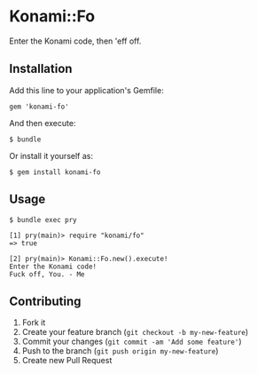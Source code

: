 # Konami::Fo

Enter the Konami code, then 'eff off.

## Installation

Add this line to your application's Gemfile:

    gem 'konami-fo'

And then execute:

    $ bundle

Or install it yourself as:

    $ gem install konami-fo

## Usage
```
$ bundle exec pry

[1] pry(main)> require "konami/fo"
=> true

[2] pry(main)> Konami::Fo.new().execute!
Enter the Konami code!
Fuck off, You. - Me
```
## Contributing

1. Fork it
2. Create your feature branch (`git checkout -b my-new-feature`)
3. Commit your changes (`git commit -am 'Add some feature'`)
4. Push to the branch (`git push origin my-new-feature`)
5. Create new Pull Request
